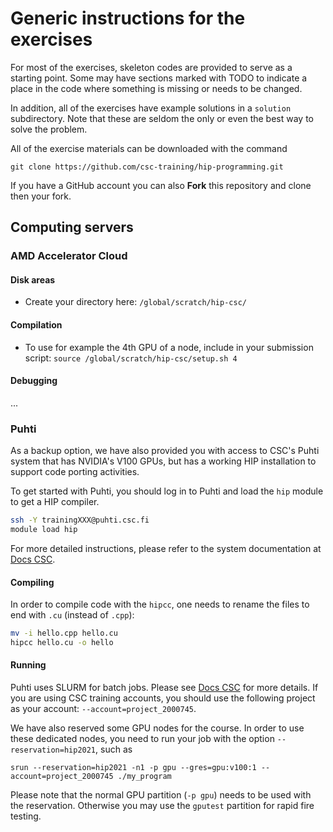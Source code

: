 # Generic instructions for the exercises

For most of the exercises, skeleton codes are provided to serve as a starting
point. Some may have sections marked with TODO to indicate a place in the
code where something is missing or needs to be changed.

In addition, all of the exercises have example solutions in a `solution`
subdirectory. Note that these are seldom the only or even the best way to
solve the problem.

All of the exercise materials can be downloaded with the command

```
git clone https://github.com/csc-training/hip-programming.git
```

If you have a GitHub account you can also **Fork** this repository and clone
then your fork.


## Computing servers

### AMD Accelerator Cloud

#### Disk areas

* Create your directory here: `/global/scratch/hip-csc/`


#### Compilation

* To use for example the 4th GPU of a node, include in your submission script:
`source /global/scratch/hip-csc/setup.sh 4`


#### Debugging

...


### Puhti

As a backup option, we have also provided you with access to CSC's Puhti
system that has NVIDIA's V100 GPUs, but has a working HIP installation to
support code porting activities.

To get started with Puhti, you should log in to Puhti and load the `hip`
module to get a HIP compiler.

```bash
ssh -Y trainingXXX@puhti.csc.fi
module load hip
```

For more detailed instructions, please refer to the system documentation at
[Docs CSC](https://docs.csc.fi/).

#### Compiling

In order to compile code with the `hipcc`, one needs to rename the files to
end with `.cu` (instead of `.cpp`):

```bash
mv -i hello.cpp hello.cu
hipcc hello.cu -o hello
```

#### Running

Puhti uses SLURM for batch jobs. Please see [Docs CSC](https://docs.csc.fi/)
for more details. If you are using CSC training accounts, you should use the
following project as your account: `--account=project_2000745`.

We have also reserved some GPU nodes for the course. In order to use these
dedicated nodes, you need to run your job with the option
`--reservation=hip2021`, such as

```shell
srun --reservation=hip2021 -n1 -p gpu --gres=gpu:v100:1 --account=project_2000745 ./my_program
```

Please note that the normal GPU partition (`-p gpu`) needs to be used with
the reservation. Otherwise you may use the `gputest` partition for rapid fire
testing.
